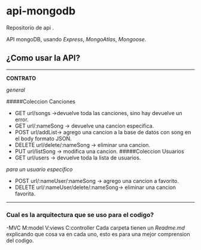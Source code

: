 # api-mongodb

 
 Repositorio de api .

API  mongoDB, usando *Express*, *MongoAtlas*, *Mongoose*.


## ¿Como usar la API?

 ---------------------------------------------------------------------
**CONTRATO**

*general*


#####Coleccion Canciones

- GET url/songs ->devuelve toda las canciones, sino hay devuelve un error.
- GET url/:nameSong -> devuelve una cancion especifica.
- POST url/addList-> agrego una cancion  a la base de datos con song en el body formato JSON.
- DELETE url/delete/:nameSong  -> eliminar una cancion.
- PUT url/listSong -> modifica una cancion.
#####Coleccion Usuarios
- GET url/users -> devuelve toda la lista de usuarios.
>>>>>>> 
*para un usuario especifico*
- POST url/:nameUser/:nameSong -> agrego una cancion a favorito.
- DELETE url/:nameUser/delete/:nameSong-> eliminar una cancion favorita.
 ---------------------------------------------------------------------
 ### Cual es la arquitectura que se uso para el codigo?
 -MVC M:model
      V:views
      C:controller
Cada carpeta tienen un *Readme.md* explicando que cosa va en cada uno, esto es para una mejor comprension del codigo.
